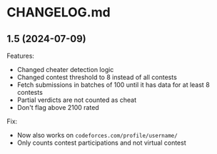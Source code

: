 # CHANGELOG.md

## 1.5 (2024-07-09)

Features:

- Changed cheater detection logic
- Changed contest threshold to 8 instead of all contests
- Fetch submissions in batches of 100 until it has data for at least 8 contests
- Partial verdicts are not counted as cheat
- Don't flag above 2100 rated

Fix:

- Now also works on `codeforces.com/profile/username/`
- Only counts contest participations and not virtual contest
